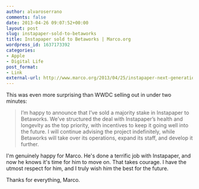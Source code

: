 ```yaml
---
author: alvaroserrano
comments: false
date: 2013-04-26 09:07:52+00:00
layout: post
slug: instapaper-sold-to-betaworks
title: Instapaper sold to Betaworks | Marco.org
wordpress_id: 1637173392
categories:
- Apple
- Digital Life
post_format:
- Link
external-url: http://www.marco.org/2013/04/25/instapaper-next-generation
---
```


This was even more surprising than WWDC selling out in under two minutes:



<blockquote>I’m happy to announce that I’ve sold a majority stake in Instapaper to Betaworks. We’ve structured the deal with Instapaper’s health and longevity as the top priority, with incentives to keep it going well into the future. I will continue advising the project indefinitely, while Betaworks will take over its operations, expand its staff, and develop it further.</blockquote>



I'm genuinely happy for Marco. He's done a terrific job with Instapaper, and now he knows it's time for him to move on. That takes courage. I have the utmost respect for him, and I truly wish him the best for the future.

Thanks for everything, Marco.
